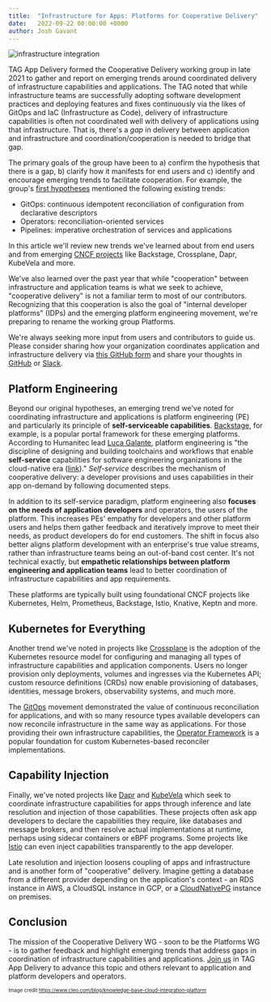 ```yaml
---
title:  "Infrastructure for Apps: Platforms for Cooperative Delivery"
date:   2022-09-22 00:00:00 +0000
author: Josh Gavant
---
```


![infrastructure integration](/tag-app-delivery/assets/infrastructure-integration.png)

TAG App Delivery formed the Cooperative Delivery working group in late 2021 to gather and report on emerging trends around coordinated delivery of infrastructure capabilities and applications. The TAG noted that while infrastructure teams are successfully adopting software development practices and deploying features and fixes continuously via the likes of GitOps and IaC (Infrastructure as Code), delivery of infrastructure capabilities is often not coordinated well with delivery of applications using that infrastructure. That is, there's a *gap* in delivery between application and infrastructure and coordination/cooperation is needed to bridge that gap.

The primary goals of the group have been to a) confirm the hypothesis that there is a gap, b) clarify how it manifests for end users and c) identify and encourage emerging trends to facilitate cooperation. For example, the group's [first hypotheses](https://github.com/cncf/tag-app-delivery/blob/main/cooperative-delivery-wg/charter/README.md#examples-of-known-patterns-aimed-to-deploy-applications) mentioned the following existing trends:

- GitOps: continuous idempotent reconciliation of configuration from declarative descriptors
- Operators: reconciliation-oriented services
- Pipelines: imperative orchestration of services and applications

In this article we'll review new trends we've learned about from end users and from emerging [CNCF projects](https://landscape.cncf.io/card-mode?category=application-definition-image-build,continuous-integration-delivery&grouping=no) like Backstage, Crossplane, Dapr, KubeVela and more.

We've also learned over the past year that while "cooperation" between infrastructure and application teams is what we seek to achieve, "cooperative delivery" is not a familiar term to most of our contributors. Recognizing that this cooperation is also the goal of "internal developer platforms" (IDPs) and the emerging platform engineering movement, we're preparing to rename the working group Platforms.

We're always seeking more input from users and contributors to guide us. Please consider sharing how your organization coordinates application and infrastructure delivery via [this GitHub form](https://github.com/cncf/tag-app-delivery/issues/new/choose) and share your thoughts in [GitHub](https://github.com/cncf/tag-app-delivery/discussions) or [Slack](https://cloud-native.slack.com/archives/CL3SL0CP5).

## Platform Engineering

Beyond our original hypotheses, an emerging trend we've noted for coordinating infrastructure and applications is platform engineering (PE) and particularly its principle of **self-serviceable capabilities**. [Backstage](https://www.cncf.io/projects/backstage/), for example, is a popular portal framework for these emerging platforms. According to Humanitec lead [Luca Galante](https://platformengineering.org/authors/luca-galante), platform engineering is "the discipline of designing and building toolchains and workflows that enable **self-service** capabilities for software engineering organizations in the cloud-native era ([link](https://platformengineering.org/blog/what-is-platform-engineering))." *Self-service* describes the mechanism of cooperative delivery: a developer provisions and uses capabilities in their app on-demand by following documented steps.

In addition to its self-service paradigm, platform engineering also **focuses on the needs of application developers** and operators, the users of the platform. This increases PEs' empathy for developers and other platform users and helps them gather feedback and iteratively improve to meet their needs, as product developers do for end customers. The shift in focus also better aligns platform development with an enterprise's true value streams, rather than infrastructure teams being an out-of-band cost center. It's not technical exactly, but **empathetic relationships between platform engineering and application teams** lead to better coordination of infrastructure capabilities and app requirements.

These platforms are typically built using foundational CNCF projects like Kubernetes, Helm, Prometheus, Backstage, Istio, Knative, Keptn and more.

## Kubernetes for Everything

Another trend we've noted in projects like [Crossplane](https://www.cncf.io/projects/crossplane/) is the adoption of the Kubernetes resource model for configuring and managing all types of infrastructure capabilities and application components. Users no longer provision only deployments, volumes and ingresses via the Kubernetes API; custom resource definitions (CRDs) now enable provisioning of databases, identities, message brokers, observability systems, and much more.

The [GitOps](https://www.cncf.io/projects/opengitops/) movement demonstrated the value of continuous reconciliation for applications, and with so many resource types available developers can now reconcile infrastructure in the same way as applications. For those providing their own infrastructure capabilities, the [Operator Framework](https://www.cncf.io/projects/operator-framework/) is a popular foundation for custom Kubernetes-based reconciler implementations.

## Capability Injection

Finally, we've noted projects like [Dapr](https://www.cncf.io/projects/dapr/) and [KubeVela](https://www.cncf.io/projects/kubevela/) which seek to coordinate infrastructure capabilities for apps through inference and late resolution and injection of those capabilities. These projects often ask app developers to declare the capabilities they require, like databases and message brokers, and then resolve actual implementations at runtime, perhaps using sidecar containers or eBPF programs. Some projects like [Istio](https://www.redhat.com/en/blog/istio-service-mesh-applies-become-cncf-project) can even inject capabilities transparently to the app developer.

Late resolution and injection loosens coupling of apps and infrastructure and is another form of "cooperative" delivery. Imagine getting a database from a different provider depending on the application's context - an RDS instance in AWS, a CloudSQL instance in GCP, or a [CloudNativePG](https://cloudnative-pg.io/) instance on premises.

## Conclusion

The mission of the Cooperative Delivery WG - soon to be the Platforms WG - is to gather feedback and highlight emerging trends that address gaps in coordination of infrastructure capabilities and applications. [Join us](https://github.com/cncf/tag-app-delivery) in TAG App Delivery to advance this topic and others relevant to application and platform developers and operators.

<sup><sub>Image credit <https://www.cleo.com/blog/knowledge-base-cloud-integration-platform><sup><sub>